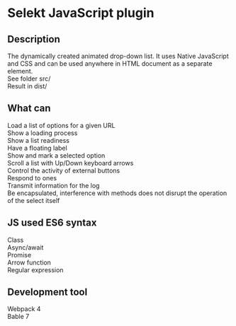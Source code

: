 # Selekt JavaScript plugin

## Description
The dynamically created animated drop-down list. 
It uses Native JavaScript and CSS and can be used
anywhere in HTML document as a separate element.  
See folder src/  
Result in dist/  

## What can
Load a list of options for a given URL    
Show a loading process  
Show a list readiness   
Have a floating label  
Show and mark a selected option  
Scroll a list with Up/Down keyboard arrows  
Control the activity of external buttons  
Respond to ones  
Transmit information for the log  
Be encapsulated, interference with methods does not 
  disrupt the operation of the select itself

## JS used ES6 syntax
Class  
Async/await  
Promise  
Arrow function  
Regular expression  

## Development tool
Webpack 4  
Bable 7  
